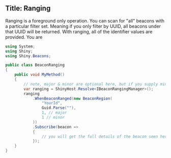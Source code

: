 Title: Ranging
---
Ranging is a foreground only operation.  You can scan for "all" beacons with a particular filter set.  Meaning if you only filter by UUID, all beacons under that UUID will be returned.  With ranging, all of the identifier values are provided.  You are 


<?! PackageInfo "Shiny.Beacons" "Shiny.Beacons.IBeaconRangingManager" /?>

```cs
using System;
using Shiny;
using Shiny.Beacons;

public class BeaconRanging
{
    public void MyMethod()
    {
        // note, major & minor are optional here, but if you supply minor, you must supply major
        var ranging = ShinyHost.Resolve<IBeaconRangingManager>();
        ranging
            .WhenBeaconRanged(new BeaconRegion(
                "YourId",
                Guid.Parse(""),
                1, // major
                1 // minor
            ))
            .Subscribe(beacon =>
            {
                // you will get the full details of the beacon seen heree
            });
    }
}


```